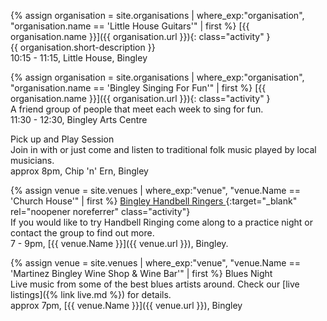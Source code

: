 {% assign organisation = site.organisations 
    | where_exp:"organisation", "organisation.name == 'Little House Guitars'"
    | first %}
[{{ organisation.name }}]({{ organisation.url }}){: class="activity" }<br>
{{ organisation.short-description }}<br>
10:15 - 11:15, Little House, Bingley

{% assign organisation = site.organisations 
    | where_exp:"organisation", "organisation.name == 'Bingley Singing For Fun'"
    | first %}
[{{ organisation.name }}]({{ organisation.url }}){: class="activity" }<br>
A friend group of people that meet each week to sing for fun.<br>
11:30 - 12:30, Bingley Arts Centre

<span class="activity">Pick up and Play Session</span><br>
Join in with or just come and listen to traditional folk music played by local musicians.<br>
approx 8pm, Chip 'n' Ern, Bingley

{% assign venue = site.venues 
    | where_exp:"venue", "venue.Name == 'Church House'"
    | first %}
[Bingley Handbell Ringers <i class="fa fa-external-link" aria-hidden="true"></i>](https://www.bingleyhandbells.org.uk/diary){:target="_blank" rel="noopener noreferrer" class="activity"}<br>
If you would like to try Handbell Ringing come along to a practice night or contact the group to find out more.<br>
7 - 9pm, [{{ venue.Name }}]({{ venue.url }}), Bingley.

{% assign venue = site.venues 
    | where_exp:"venue", "venue.Name == 'Martinez Bingley Wine Shop & Wine Bar'"
    | first %}
<span class="activity">Blues Night</span><br>
Live music from some of the best blues artists around. Check our [live listings]({% link live.md %}) for details.<br>
approx 7pm, [{{ venue.Name }}]({{ venue.url }}), Bingley
